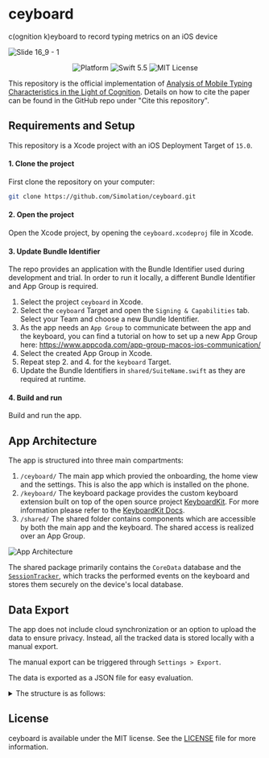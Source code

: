 # ceyboard

c(ognition k)eyboard to record typing metrics on an iOS device

![Slide 16_9 - 1](https://user-images.githubusercontent.com/4338202/170876325-784f6db0-c977-48f4-81d2-df5253a48d45.png)

<p align="center">
<img src="https://img.shields.io/cocoapods/p/ios" alt="Platform" />
<img src="https://img.shields.io/badge/Swift-5.5-orange.svg" alt="Swift 5.5" />
<img src="https://img.shields.io/badge/license-MIT-green" alt="MIT License" />
</p>

This repository is the official implementation of [Analysis of Mobile Typing Characteristics in the Light of Cognition](https://ieeexplore.ieee.org/document/9861089). 
Details on how to cite the paper can be found in the GitHub repo under "Cite this repository".

## Requirements and Setup

This repository is a Xcode project with an iOS Deployment Target of `15.0`.

#### 1. Clone the project

First clone the repository on your computer:

```zsh
git clone https://github.com/Simolation/ceyboard.git
```

#### 2. Open the project

Open the Xcode project, by opening the `ceyboard.xcodeproj` file in Xcode.

#### 3. Update Bundle Identifier

The repo provides an application with the Bundle Identifier used during development and trial.
In order to run it locally, a different Bundle Identifier and App Group is required.

1.  Select the project `ceyboard` in Xcode.
2.  Select the `ceyboard` Target and open the `Signing & Capabilities` tab.
    Select your Team and choose a new Bundle Identifier.
3.  As the app needs an `App Group` to communicate between the app and the keyboard, you can find a tutorial on how to set up a new App Group here: https://www.appcoda.com/app-group-macos-ios-communication/
4.  Select the created App Group in Xcode.
5.  Repeat step 2. and 4. for the `keyboard` Target.
6.  Update the Bundle Identifiers in `shared/SuiteName.swift` as they are required at runtime.

#### 4. Build and run

Build and run the app.

## App Architecture

The app is structured into three main compartments:

1. `/ceyboard/`
   The main app which provied the onboarding, the home view and the settings. This is also the app which is installed on the phone.
2. `/keyboard/`
   The keyboard package provides the custom keyboard extension built on top of the open source project [KeyboardKit](https://github.com/KeyboardKit/KeyboardKit). For more information please refer to the [KeyboardKit Docs](https://github.com/KeyboardKit/KeyboardKit#readme).
3. `/shared/`
   The shared folder contains components which are accessible by both the main app and the keyboard. The shared access is realized over an App Group.

![App Architecture](https://user-images.githubusercontent.com/4338202/170876978-05f33513-f03a-4047-8ffa-e32282aaf058.png)

The shared package primarily contains the `CoreData` database and the [`SessionTracker`](/shared/SessionTracker.swift), which tracks the performed events on the keyboard and stores them securely on the device's local database.

## Data Export

The app does not include cloud synchronization or an option to upload the data to ensure privacy.
Instead, all the tracked data is stored locally with a manual export.

The manual export can be triggered through `Settings > Export`.

The data is exported as a JSON file for easy evaluation.

<details>
<summary>The structure is as follows:</summary>

```js
{
  "gender": "male",
  "device": "iPhone13,2",
  "appVersion": "7",
  "studyId": "0",
  "birthyear": 1990,
  "exportDate": 1646644093378.6631,
  "matrix": [
    [
      // aa matrix pair
      [
        41, // frequency
        0.1970570981502533, // mean
        0.12307097762823105 // std
      ]
      // ab ...
    ]
    // ...
  ],
  "sessions": [
    {
      "started_at": 1645959020630.1279,
      "hostApp": "org.digital-medicine.ceyboard",
      "ended_at": 1645959033263.4521,
      "events": [
        {
          "created_at": 1645959028898.114,
          "action": "character"
        },
        {
          "created_at": 1645959029482.2439,
          "action": "backspace"
        },
        {
          "created_at": 1645959028682.2271,
          "action": "character"
        }
        // ...
      ]
    }
    // ...
  ]
}
```

</details>

## License

ceyboard is available under the MIT license. See the [LICENSE](LICENSE) file for more information.
